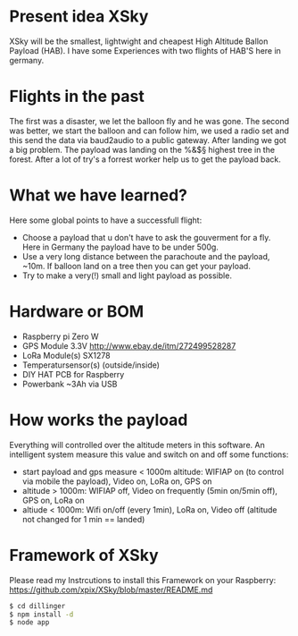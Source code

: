 # Present idea XSky
XSky will be the smallest, lightwight and cheapest High Altitude Ballon Payload (HAB). I have some Experiences with two flights of HAB'S  here in germany. 

# Flights in the past
The first was a disaster, we let the balloon fly and he was gone. The second was better, we start the balloon and can follow him, we used a radio set and this send the data via baud2audio to a public gateway. After landing we got a big problem. The payload was landing on the %&$§ highest tree in the forest. After a lot of try's a forrest worker help us to get the payload back.

# What we have learned?
Here some global points to have a successfull flight:
  - Choose a payload that u don't have to ask the gouverment for a fly. Here in Germany the payload have to be under 500g.
  - Use a very long distance between the parachoute and the payload, ~10m. If balloon  land on a tree then you can get your payload.
  - Try to make a very(!) small and light payload as possible.

# Hardware or BOM
  - Raspberry pi Zero W
  - GPS Module 3.3V http://www.ebay.de/itm/272499528287
  - LoRa Module(s) SX1278
  - Temperatursensor(s) (outside/inside)
  - DIY HAT PCB for Raspberry
  - Powerbank ~3Ah via USB

# How works the payload
Everything will controlled over the altitude meters in this software. An intelligent system measure this value and switch on and off some functions:

* start payload and gps measure < 1000m altitude: WIFIAP on (to control via mobile the payload), Video on, LoRa on, GPS on
* altitude > 1000m: WIFIAP off, Video on frequently (5min on/5min off), GPS on, LoRa on
* altiude < 1000m: Wifi on/off (every 1min), LoRa on, Video off (altitude not changed for 1 min == landed)

# Framework of XSky
Please read my Instrcutions to install this Framework on your Raspberry: https://github.com/xpix/XSky/blob/master/README.md

```sh
$ cd dillinger
$ npm install -d
$ node app
```

